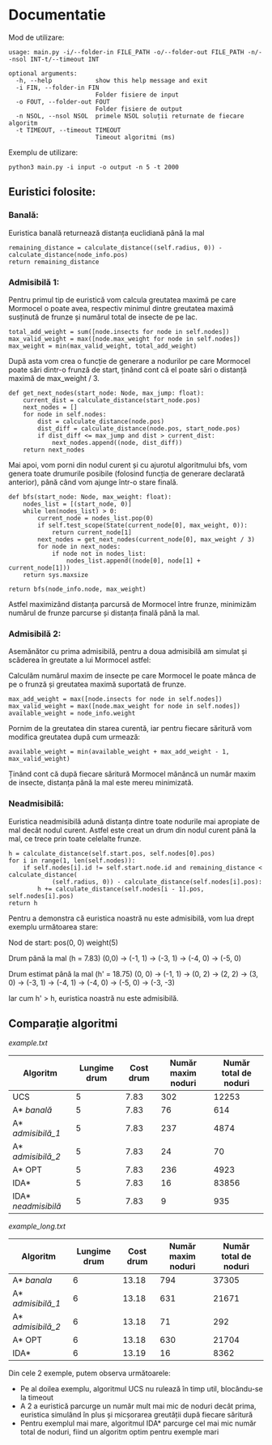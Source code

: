 # Documentatie

Mod de utilizare:
```
usage: main.py -i/--folder-in FILE_PATH -o/--folder-out FILE_PATH -n/--nsol INT-t/--timeout INT

optional arguments:
  -h, --help            show this help message and exit
  -i FIN, --folder-in FIN
                        Folder fisiere de input
  -o FOUT, --folder-out FOUT
                        Folder fisiere de output
  -n NSOL, --nsol NSOL  primele NSOL soluții returnate de fiecare algoritm
  -t TIMEOUT, --timeout TIMEOUT
                        Timeout algoritmi (ms)
```

Exemplu de utilizare:

```
python3 main.py -i input -o output -n 5 -t 2000
```

## Euristici folosite:

### Banală:
Euristica banală returnează distanța euclidiană până la mal

```
remaining_distance = calculate_distance((self.radius, 0)) - calculate_distance(node_info.pos)
return remaining_distance
```

### Admisibilă 1:

Pentru primul tip de euristică vom calcula greutatea maximă pe care Mormocel o poate avea, 
respectiv minimul dintre greutatea maximă susținută de frunze și numărul total de insecte de pe lac.

```
total_add_weight = sum([node.insects for node in self.nodes])
max_valid_weight = max([node.max_weight for node in self.nodes])
max_weight = min(max_valid_weight, total_add_weight)
```

După asta vom crea o funcție de generare a nodurilor pe care Mormocel poate sări dintr-o frunză de start,
ținând cont că el poate sări o distanță maximă de max_weight / 3.

```
def get_next_nodes(start_node: Node, max_jump: float):
    current_dist = calculate_distance(start_node.pos)
    next_nodes = []
    for node in self.nodes:
        dist = calculate_distance(node.pos)
        dist_diff = calculate_distance(node.pos, start_node.pos)
        if dist_diff <= max_jump and dist > current_dist:
            next_nodes.append((node, dist_diff))
    return next_nodes
```

Mai apoi, vom porni din nodul curent și cu ajurotul algoritmului bfs, vom genera toate drumurile posibile (folosind funcția de generare declarată anterior),
până când vom ajunge într-o stare finală.

```
def bfs(start_node: Node, max_weight: float):
    nodes_list = [(start_node, 0)]
    while len(nodes_list) > 0:
        current_node = nodes_list.pop(0)
        if self.test_scope(State(current_node[0], max_weight, 0)):
            return current_node[1]
        next_nodes = get_next_nodes(current_node[0], max_weight / 3)
        for node in next_nodes:
            if node not in nodes_list:
                nodes_list.append((node[0], node[1] + current_node[1]))
    return sys.maxsize

return bfs(node_info.node, max_weight)
```

Astfel maximizând distanța parcursă de Mormocel între frunze, minimizăm numărul de frunze parcurse și distanța finală până la mal.

### Admisibilă 2:

Asemănător cu prima admisibilă, pentru a doua admisibilă am simulat și scăderea în greutate a lui Mormocel astfel:

Calculăm numărul maxim de insecte pe care Mormocel le poate mânca de pe o frunză și greutatea maximă suportată de frunze.

```
max_add_weight = max([node.insects for node in self.nodes])
max_valid_weight = max([node.max_weight for node in self.nodes])
available_weight = node_info.weight
```

Pornim de la greutatea din starea curentă, iar pentru fiecare săritură vom modifica greutatea după cum urmează:

```
available_weight = min(available_weight + max_add_weight - 1, max_valid_weight)
```

Ținând cont că după fiecare săritură Mormocel mănâncă un număr maxim de insecte, distanța până la mal este mereu minimizată.

### Neadmisibilă:

Euristica neadmisibilă adună distanța dintre toate nodurile mai apropiate de mal decât nodul curent.
Astfel este creat un drum din nodul curent până la mal, ce trece prin toate celelalte frunze.

```
h = calculate_distance(self.start.pos, self.nodes[0].pos)
for i in range(1, len(self.nodes)):
    if self.nodes[i].id != self.start.node.id and remaining_distance < calculate_distance(
            (self.radius, 0)) - calculate_distance(self.nodes[i].pos):
        h += calculate_distance(self.nodes[i - 1].pos, self.nodes[i].pos)
return h
```

Pentru a demonstra că euristica noastră nu este admisibilă, vom lua drept exemplu următoarea stare:

Nod de start: pos(0, 0) weight(5)

Drum până la mal (h = 7.83)
(0,0) -> (-1, 1) -> (-3, 1) -> (-4, 0) -> (-5, 0)

Drum estimat până la mal (h' = 18.75)
(0, 0) -> (-1, 1) -> (0, 2) -> (2, 2) -> (3, 0) -> (-3, 1) -> (-4, 1) -> (-4, 0) -> (-5, 0) -> (-3, -3)

Iar cum h' > h, euristica noastră nu este admisibilă.

## Comparație algoritmi

*example.txt*

|Algoritm |Lungime drum |Cost drum |Număr maxim noduri |Număr total de noduri |
|---------|-------------|----------|-------------------|----------------------|
|UCS                 |5 |7.83 |302 |12253  |
|A* *banală*         |5 |7.83 |76  |614    |
|A* *admisibilă_1*   |5 |7.83 |237 |4874   |
|A* *admisibilă_2*   |5 |7.83 |24  |70     |
|A* OPT              |5 |7.83 |236 |4923   |
|IDA*                |5 |7.83 |16  |83856  |
|IDA* *neadmisibilă* |5 |7.83 |9   |935    |

*example_long.txt*

|Algoritm |Lungime drum |Cost drum |Număr maxim noduri |Număr total de noduri |
|---------|-------------|----------|-------------------|----------------------|
|A* *banala*       |6 |13.18 |794  |37305  |
|A* *admisibilă_1* |6 |13.18 |631  |21671  |
|A* *admisibilă_2* |6 |13.18 |71   |292    |
|A* OPT            |6 |13.18 |630  |21704  |
|IDA*              |6 |13.19 |16   |8362   |

Din cele 2 exemple, putem observa următoarele:
  - Pe al doilea exemplu, algoritmul UCS nu rulează în timp util, blocându-se la timeout
  - A 2 a euristică parcurge un număr mult mai mic de noduri decât prima, euristica simulând în plus și micșorarea greutății după fiecare săritură
  - Pentru exemplul mai mare, algoritmul IDA* parcurge cel mai mic număr total de noduri, fiind un algoritm optim pentru exemple mari
    
